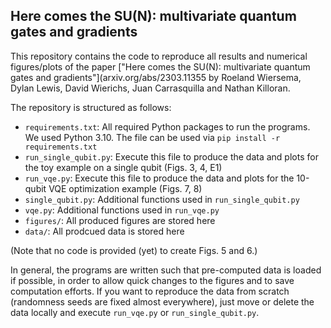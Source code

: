 ## Here comes the SU(N): multivariate quantum gates and gradients

This repository contains the code to reproduce all results and numerical figures/plots
of the paper
["Here comes the SU(N): multivariate quantum gates and gradients"](arxiv.org/abs/2303.11355
by Roeland Wiersema, Dylan Lewis, David Wierichs, Juan Carrasquilla and Nathan Killoran.

The repository is structured as follows:

- `requirements.txt`: All required Python packages to run the programs. We used Python 3.10. The file can be used via `pip install -r requirements.txt`
- `run_single_qubit.py`: Execute this file to produce the data and plots for the toy example on a single qubit (Figs. 3, 4, E1)
- `run_vqe.py`: Execute this file to produce the data and plots for the 10-qubit VQE optimization example (Figs. 7, 8)
- `single_qubit.py`: Additional functions used in `run_single_qubit.py`
- `vqe.py`: Additional functions used in `run_vqe.py`
- `figures/`: All produced figures are stored here
- `data/`: All prodcued data is stored here

(Note that no code is provided (yet) to create Figs. 5 and 6.)

In general, the programs are written such that pre-computed data is loaded if possible, in order to allow quick changes to the figures
and to save computation efforts. If you want to reproduce the data from scratch (randomness seeds are fixed almost everywhere),
just move or delete the data locally and execute `run_vqe.py` or `run_single_qubit.py`.


